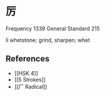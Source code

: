 # 厉
Frequency 1339
General Standard 215

lì
whetstone; grind, sharpen; whet

## References
- [[HSK 4]]
- [[5 Strokes]]
- [[厂 Radical]]